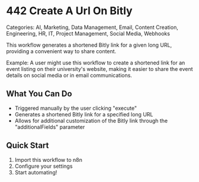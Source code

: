 # 442 Create A Url On Bitly

Categories: AI, Marketing, Data Management, Email, Content Creation, Engineering, HR, IT, Project Management, Social Media, Webhooks

This workflow generates a shortened Bitly link for a given long URL, providing a convenient way to share content.

Example: A user might use this workflow to create a shortened link for an event listing on their university's website, making it easier to share the event details on social media or in email communications.

## What You Can Do
- Triggered manually by the user clicking "execute"
- Generates a shortened Bitly link for a specified long URL
- Allows for additional customization of the Bitly link through the "additionalFields" parameter

## Quick Start
1. Import this workflow to n8n
2. Configure your settings
3. Start automating!


